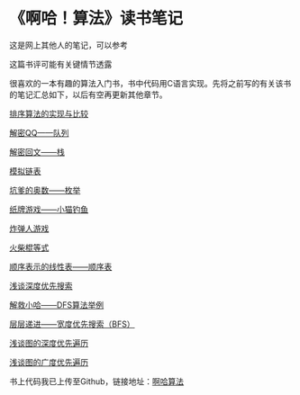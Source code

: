 # 《啊哈！算法》读书笔记

这是网上其他人的笔记，可以参考

这篇书评可能有关键情节透露

很喜欢的一本有趣的算法入门书，书中代码用C语言实现。先将之前写的有关该书的笔记汇总如下，以后有空再更新其他章节。

[排序算法的实现与比较](http://www.cnblogs.com/OctoptusLian/p/6663869.html)

[解密QQ——队列](http://www.cnblogs.com/OctoptusLian/p/6664560.html)

[解密回文——栈](http://www.cnblogs.com/OctoptusLian/p/6664686.html)

[模拟链表](http://www.cnblogs.com/OctoptusLian/p/6664847.html)

[坑爹的奥数——枚举](http://www.cnblogs.com/OctoptusLian/p/6675885.html)

[纸牌游戏——小猫钓鱼](http://www.cnblogs.com/OctoptusLian/p/6686759.html)

[炸弹人游戏](http://www.cnblogs.com/OctoptusLian/p/6785418.html)

[火柴棍等式](http://www.cnblogs.com/OctoptusLian/p/6785522.html)

[顺序表示的线性表——顺序表](http://www.cnblogs.com/OctoptusLian/p/7173339.html)

[浅谈深度优先搜索](http://www.cnblogs.com/OctoptusLian/p/7428362.html)

[解救小哈——DFS算法举例](http://www.cnblogs.com/OctoptusLian/p/7429645.html)

[层层递进——宽度优先搜索（BFS）](http://www.cnblogs.com/OctoptusLian/p/7463051.html)

[浅谈图的深度优先遍历](http://www.cnblogs.com/OctoptusLian/p/8260173.html)

[浅谈图的广度优先遍历](http://www.cnblogs.com/OctoptusLian/p/8277247.html)

书上代码我已上传至Github，链接地址：[啊哈算法](https://github.com/programming-book-practice/AhaAlgorithms)
